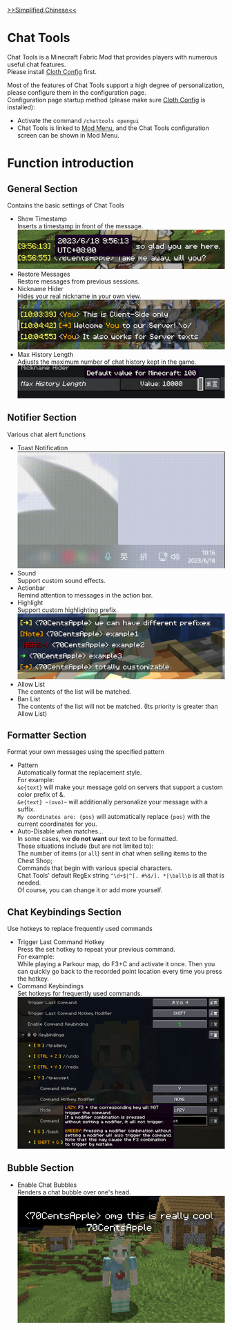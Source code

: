 [>>Simplified Chinese<<](README.md)

# Chat Tools
Chat Tools is a Minecraft Fabric Mod that provides players with numerous useful chat features. \
Please install [Cloth Config](https://modrinth.com/mod/cloth-config) first.

Most of the features of Chat Tools support a high degree of personalization, please configure them in the configuration page. \
Configuration page startup method (please make sure [Cloth Config](https://modrinth.com/mod/cloth-config) is installed):
- Activate the command `/chattools opengui`
- Chat Tools is linked to [Mod Menu](https://modrinth.com/mod/modmenu), and the Chat Tools configuration screen can be shown in Mod Menu.

# Function introduction
## General Section
Contains the basic settings of Chat Tools
- Show Timestamp \
Inserts a timestamp in front of the message.\
![Timestamp](<images/Timestamp.png>)
- Restore Messages\
Restore messages from previous sessions.
- Nickname Hider \
Hides your real nickname in your own view.\
![Nickname Hider](<images/Nickname Hider.png>)
- Max History Length\
Adjusts the maximum number of chat history kept in the game.\
![Max History Length](<images/Max History Length.png>)

## Notifier Section
Various chat alert functions
- Toast Notification\
![Toast](<images/Toast.gif>)
- Sound\
Support custom sound effects.
- Actionbar\
Remind attention to messages in the action bar.
- Highlight\
Support custom highlighting prefix.\
![Highlight Function](<images/Highlight Function.png>)
- Allow List\
The contents of the list will be matched.
- Ban List\
The contents of the list will not be matched. (Its priority is greater than Allow List)

## Formatter Section
Format your own messages using the specified pattern
- Pattern\
Automatically format the replacement style.\
For example: \
`&e{text}` will make your message gold on servers that support a custom color prefix of &.\
`&e{text} ~(ovo)~` will additionally personalize your message with a suffix.\
`My coordinates are: {pos}` will automatically replace `{pos}` with the current coordinates for you.
- Auto-Disable when matches...\
In some cases, we **do not want** our text to be formatted. \
These situations include (but are not limited to):\
The number of items (or `all`) sent in chat when selling items to the Chest Shop; \
Commands that begin with various special characters. \
Chat Tools' default RegEx string `^\d+$|^[. #%$/]. *|\ball\b` is all that is needed.\
Of course, you can change it or add more yourself.

## Chat Keybindings Section
Use hotkeys to replace frequently used commands
- Trigger Last Command Hotkey\
Press the set hotkey to repeat your previous command.\
For example: \
While playing a Parkour map, do F3+C and activate it once. Then you can quickly go back to the recorded point location every time you press the hotkey.
- Command Keybindings\
Set hotkeys for frequently used commands.\
![Command Keybindings](<images/Command Keybindings.png>)

## Bubble Section
- Enable Chat Bubbles\
Renders a chat bubble over one's head.\
![Chat Bubbles](<images/Chat Bubbles.png>)
